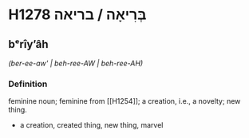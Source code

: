 # H1278 בְּרִיאָה / בריאה

## bᵉrîyʼâh

_(ber-ee-aw' | beh-ree-AW | beh-ree-AH)_

### Definition

feminine noun; feminine from [[H1254]]; a creation, i.e., a novelty; new thing.

- a creation, created thing, new thing, marvel
